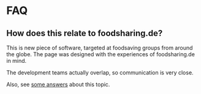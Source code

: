 # FAQ

## How does this relate to foodsharing.de?

This is new piece of software, targeted at foodsaving groups from around the globe.
The page was designed with the experiences of foodsharing.de in mind.

The development teams actually overlap, so communication is very close. 

Also, see [some answers](https://blog.foodsaving.world/2017/08/13/some-answers.html) about this topic.
